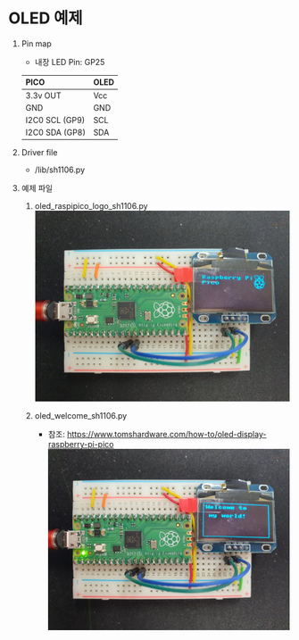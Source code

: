 # OLED 예제

1. Pin map
   * 내장 LED Pin: GP25

   PICO | OLED
   -----|-----
   3.3v OUT | Vcc
   GND | GND
   I2C0 SCL (GP9) | SCL 
   I2C0 SDA (GP8) | SDA

2. Driver file
   * /lib/sh1106.py

3. 예제 파일
   1. oled_raspipico_logo_sh1106.py
      ![라즈베리파이 로고와 Pico 글자 표시](images/oled_raspipico_logo_sh1106.jpg)

   2. oled_welcome_sh1106.py
      * 참조: https://www.tomshardware.com/how-to/oled-display-raspberry-pi-pico
      ![Welcome 메시지 표시](./images/oled_welcome_sh1106.jpg)
